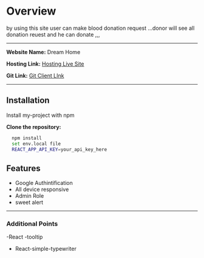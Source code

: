 # Overview

by using this site user can make blood donation request ...donor will see all donation reuest and he can donate ,,,

---

**Website Name:** Dream Home

**Hosting Link:** [Hosting Live Site](https://assignment-09-sahidul.web.app/)

**Git  Link:** [Git Client LInk](https://github.com/Sahidul-11/Dream-home)



---

## Installation

Install my-project with npm

**Clone the repository:**

```bash
  npm install
  set env.local file
  REACT_APP_API_KEY=your_api_key_here
```


## Features

- Google Authintification
- All device responsive
- Admin Role
- sweet alert

---

### Additional Points

-React -tooltip 
- React-simple-typewriter
